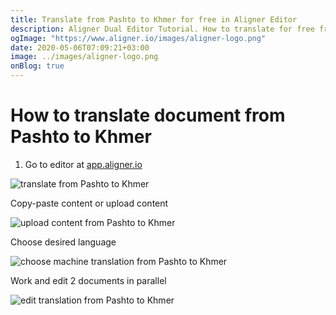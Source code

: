 ```yaml
---
title: Translate from Pashto to Khmer for free in Aligner Editor
description: Aligner Dual Editor Tutorial. How to translate for free from Pashto to Khmer. Aligner is multilingual document management platform. 
ogImage: "https://www.aligner.io/images/aligner-logo.png"
date: 2020-05-06T07:09:21+03:00
image: ../images/aligner-logo.png
onBlog: true
---
```


# How to translate document from Pashto to Khmer

1. Go to editor at [app.aligner.io](https://app.aligner.io "Aligner App web page")

![translate from Pashto to Khmer](../aligner-blank-editor.png "translate from Pashto to Khmer")

Copy-paste content or upload content

![upload content from Pashto to Khmer](../aligner-uploaded-document.png "upload content from Pashto to Khmer")

Choose desired language

![choose machine translation from Pashto to Khmer](../aligner-language-dropdown.png "choose machine translation from Pashto to Khmer")

Work and edit 2 documents in parallel

![edit translation from Pashto to Khmer](../aligner-double-sitded-editor.png "edit translation from Pashto to Khmer")

